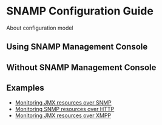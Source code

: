 SNAMP Configuration Guide
====
About configuration model

## Using SNAMP Management Console

## Without SNAMP Management Console

## Examples
* [Monitoring JMX resources over SNMP](/jmx-over-snmp.md)
* [Monitoring SNMP resources over HTTP](/snmp-over-http.md)
* [Monitoring JMX resources over XMPP](/jmx-over-xmpp.md)
